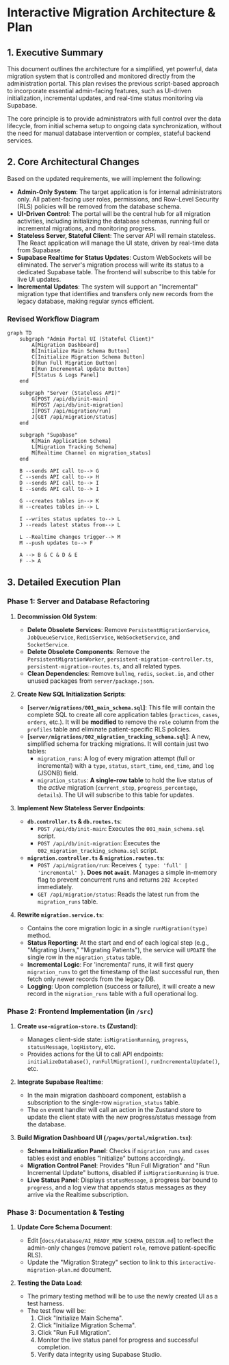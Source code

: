 # Interactive Migration Architecture & Plan

## 1. Executive Summary

This document outlines the architecture for a simplified, yet powerful, data migration system that is controlled and monitored directly from the administration portal. This plan revises the previous script-based approach to incorporate essential admin-facing features, such as UI-driven initialization, incremental updates, and real-time status monitoring via Supabase.

The core principle is to provide administrators with full control over the data lifecycle, from initial schema setup to ongoing data synchronization, without the need for manual database intervention or complex, stateful backend services.

## 2. Core Architectural Changes

Based on the updated requirements, we will implement the following:

-   **Admin-Only System**: The target application is for internal administrators only. All patient-facing user roles, permissions, and Row-Level Security (RLS) policies will be removed from the database schema.
-   **UI-Driven Control**: The portal will be the central hub for all migration activities, including initializing the database schemas, running full or incremental migrations, and monitoring progress.
-   **Stateless Server, Stateful Client**: The server API will remain stateless. The React application will manage the UI state, driven by real-time data from Supabase.
-   **Supabase Realtime for Status Updates**: Custom WebSockets will be eliminated. The server's migration process will write its status to a dedicated Supabase table. The frontend will subscribe to this table for live UI updates.
-   **Incremental Updates**: The system will support an "Incremental" migration type that identifies and transfers only new records from the legacy database, making regular syncs efficient.

### Revised Workflow Diagram

```mermaid
graph TD
    subgraph "Admin Portal UI (Stateful Client)"
        A[Migration Dashboard]
        B[Initialize Main Schema Button]
        C[Initialize Migration Schema Button]
        D[Run Full Migration Button]
        E[Run Incremental Update Button]
        F[Status & Logs Panel]
    end

    subgraph "Server (Stateless API)"
        G[POST /api/db/init-main]
        H[POST /api/db/init-migration]
        I[POST /api/migration/run]
        J[GET /api/migration/status]
    end

    subgraph "Supabase"
        K[Main Application Schema]
        L[Migration Tracking Schema]
        M[Realtime Channel on migration_status]
    end

    B --sends API call to--> G
    C --sends API call to--> H
    D --sends API call to--> I
    E --sends API call to--> I

    G --creates tables in--> K
    H --creates tables in--> L
    
    I --writes status updates to--> L
    J --reads latest status from--> L
    
    L --Realtime changes trigger--> M
    M --push updates to--> F

    A --> B & C & D & E
    F --> A
```

## 3. Detailed Execution Plan

### Phase 1: Server and Database Refactoring

1.  **Decommission Old System**:
    -   **Delete Obsolete Services**: Remove `PersistentMigrationService`, `JobQueueService`, `RedisService`, `WebSocketService`, and `SocketService`.
    -   **Delete Obsolete Components**: Remove the `PersistentMigrationWorker`, `persistent-migration-controller.ts`, `persistent-migration-routes.ts`, and all related types.
    -   **Clean Dependencies**: Remove `bullmq`, `redis`, `socket.io`, and other unused packages from `server/package.json`.

2.  **Create New SQL Initialization Scripts**:
    -   **[`server/migrations/001_main_schema.sql`]**: This file will contain the complete SQL to create all core application tables (`practices`, `cases`, `orders`, etc.). It will be **modified** to remove the `role` column from the `profiles` table and eliminate patient-specific RLS policies.
    -   **[`server/migrations/002_migration_tracking_schema.sql`]**: A new, simplified schema for tracking migrations. It will contain just two tables:
        -   `migration_runs`: A log of every migration attempt (full or incremental) with a `type`, `status`, `start_time`, `end_time`, and `log` (JSONB) field.
        -   `migration_status`: **A single-row table** to hold the live status of the *active* migration (`current_step`, `progress_percentage`, `details`). The UI will subscribe to this table for updates.

3.  **Implement New Stateless Server Endpoints**:
    -   **`db.controller.ts` & `db.routes.ts`**:
        -   `POST /api/db/init-main`: Executes the `001_main_schema.sql` script.
        -   `POST /api/db/init-migration`: Executes the `002_migration_tracking_schema.sql` script.
    -   **`migration.controller.ts` & `migration.routes.ts`**:
        -   `POST /api/migration/run`: Receives `{ type: 'full' | 'incremental' }`. **Does not `await`**. Manages a simple in-memory flag to prevent concurrent runs and returns `202 Accepted` immediately.
        -   `GET /api/migration/status`: Reads the latest run from the `migration_runs` table.

4.  **Rewrite `migration.service.ts`**:
    -   Contains the core migration logic in a single `runMigration(type)` method.
    -   **Status Reporting**: At the start and end of each logical step (e.g., "Migrating Users," "Migrating Patients"), the service will `UPDATE` the single row in the `migration_status` table.
    -   **Incremental Logic**: For 'incremental' runs, it will first query `migration_runs` to get the timestamp of the last successful run, then fetch only newer records from the legacy DB.
    -   **Logging**: Upon completion (success or failure), it will create a new record in the `migration_runs` table with a full operational log.

### Phase 2: Frontend Implementation (in `/src`)

1.  **Create `use-migration-store.ts` (Zustand)**:
    -   Manages client-side state: `isMigrationRunning`, `progress`, `statusMessage`, `logHistory`, etc.
    -   Provides actions for the UI to call API endpoints: `initializeDatabase()`, `runFullMigration()`, `runIncrementalUpdate()`, etc.

2.  **Integrate Supabase Realtime**:
    -   In the main migration dashboard component, establish a subscription to the single-row `migration_status` table.
    -   The `on` event handler will call an action in the Zustand store to update the client state with the new progress/status message from the database.

3.  **Build Migration Dashboard UI (`/pages/portal/migration.tsx`)**:
    -   **Schema Initialization Panel**: Checks if `migration_runs` and `cases` tables exist and enables "Initialize" buttons accordingly.
    -   **Migration Control Panel**: Provides "Run Full Migration" and "Run Incremental Update" buttons, disabled if `isMigrationRunning` is true.
    -   **Live Status Panel**: Displays `statusMessage`, a progress bar bound to `progress`, and a log view that appends status messages as they arrive via the Realtime subscription.

### Phase 3: Documentation & Testing

1.  **Update Core Schema Document**:
    -   Edit [`docs/database/AI_READY_MDW_SCHEMA_DESIGN.md`] to reflect the admin-only changes (remove patient `role`, remove patient-specific RLS).
    -   Update the "Migration Strategy" section to link to this `interactive-migration-plan.md` document.

2.  **Testing the Data Load**:
    -   The primary testing method will be to use the newly created UI as a test harness.
    -   The test flow will be:
        1.  Click "Initialize Main Schema".
        2.  Click "Initialize Migration Schema".
        3.  Click "Run Full Migration".
        4.  Monitor the live status panel for progress and successful completion.
        5.  Verify data integrity using Supabase Studio.
